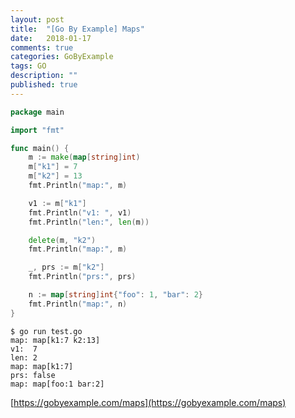 ```yaml
---
layout: post
title:  "[Go By Example] Maps"
date:   2018-01-17
comments: true
categories: GoByExample
tags: GO
description: ""
published: true
---
```


```go
package main

import "fmt"

func main() {
	m := make(map[string]int)
	m["k1"] = 7
	m["k2"] = 13
	fmt.Println("map:", m)

	v1 := m["k1"]
	fmt.Println("v1: ", v1)
	fmt.Println("len:", len(m))

	delete(m, "k2")
	fmt.Println("map:", m)

	_, prs := m["k2"]
	fmt.Println("prs:", prs)

	n := map[string]int{"foo": 1, "bar": 2}
	fmt.Println("map:", n)
}
```

```
$ go run test.go
map: map[k1:7 k2:13]
v1:  7
len: 2
map: map[k1:7]
prs: false
map: map[foo:1 bar:2]
```

[https://gobyexample.com/maps](https://gobyexample.com/maps)